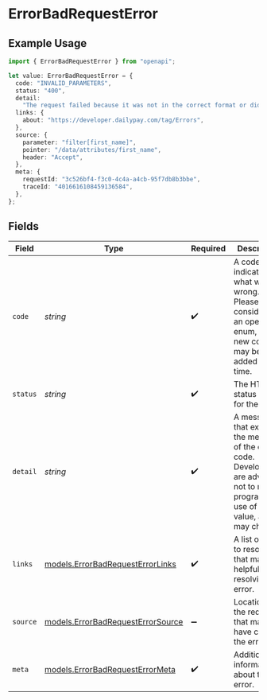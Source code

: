 # ErrorBadRequestError

## Example Usage

```typescript
import { ErrorBadRequestError } from "openapi";

let value: ErrorBadRequestError = {
  code: "INVALID_PARAMETERS",
  status: "400",
  detail:
    "The request failed because it was not in the correct format or did not contain valid data.",
  links: {
    about: "https://developer.dailypay.com/tag/Errors",
  },
  source: {
    parameter: "filter[first_name]",
    pointer: "/data/attributes/first_name",
    header: "Accept",
  },
  meta: {
    requestId: "3c526bf4-f3c0-4c4a-a4cb-95f7db8b3bbe",
    traceId: "4016616108459136584",
  },
};
```

## Fields

| Field                                                                                                                                      | Type                                                                                                                                       | Required                                                                                                                                   | Description                                                                                                                                | Example                                                                                                                                    |
| ------------------------------------------------------------------------------------------------------------------------------------------ | ------------------------------------------------------------------------------------------------------------------------------------------ | ------------------------------------------------------------------------------------------------------------------------------------------ | ------------------------------------------------------------------------------------------------------------------------------------------ | ------------------------------------------------------------------------------------------------------------------------------------------ |
| `code`                                                                                                                                     | *string*                                                                                                                                   | :heavy_check_mark:                                                                                                                         | A code that indicates what went wrong. Please consider this an open enum, where new codes may be added over time.                          | INVALID_PARAMETERS                                                                                                                         |
| `status`                                                                                                                                   | *string*                                                                                                                                   | :heavy_check_mark:                                                                                                                         | The HTTP status code for the error.                                                                                                        | 400                                                                                                                                        |
| `detail`                                                                                                                                   | *string*                                                                                                                                   | :heavy_check_mark:                                                                                                                         | A message that explains the meaning of the error code. Developers are advised not to make programmatic use of this value, as it may change | The request failed because it was not in the correct format or did not contain valid data.                                                 |
| `links`                                                                                                                                    | [models.ErrorBadRequestErrorLinks](../models/errorbadrequesterrorlinks.md)                                                                 | :heavy_check_mark:                                                                                                                         | A list of links to resources that may be helpful in resolving the error.                                                                   |                                                                                                                                            |
| `source`                                                                                                                                   | [models.ErrorBadRequestErrorSource](../models/errorbadrequesterrorsource.md)                                                               | :heavy_minus_sign:                                                                                                                         | Location in the request that may have caused the error.                                                                                    |                                                                                                                                            |
| `meta`                                                                                                                                     | [models.ErrorBadRequestErrorMeta](../models/errorbadrequesterrormeta.md)                                                                   | :heavy_check_mark:                                                                                                                         | Additional information about the error.                                                                                                    |                                                                                                                                            |